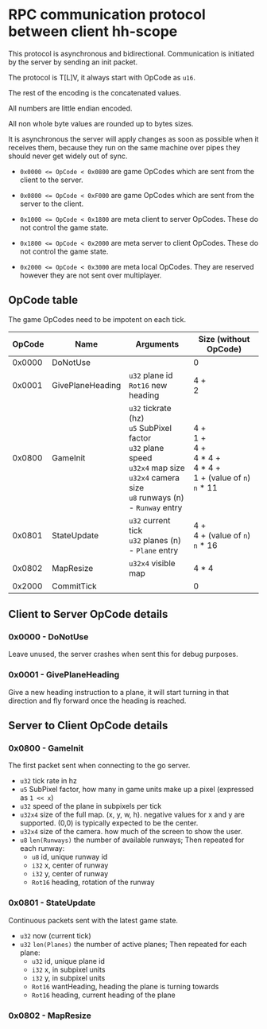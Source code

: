 # RPC communication protocol between client hh-scope

This protocol is asynchronous and bidirectional. Communication is initiated by the server by sending an init packet.

The protocol is T\[L\]V, it always start with OpCode as `u16`.

The rest of the encoding is the concatenated values.

All numbers are little endian encoded.

All non whole byte values are rounded up to bytes sizes.

It is asynchronous the server will apply changes as soon as possible when it receives them, because they run on the same machine over pipes they should never get widely out of sync.

- `0x0000 <= OpCode < 0x0800` are game OpCodes which are sent from the client to the server.
- `0x0800 <= OpCode < 0xF000` are game OpCodes which are sent from the server to the client.

- `0x1000 <= OpCode < 0x1800` are meta client to server OpCodes. These do not control the game state.
- `0x1800 <= OpCode < 0x2000` are meta server to client OpCodes. These do not control the game state.

- `0x2000 <= OpCode < 0x3000` are meta local OpCodes. They are reserved however they are not sent over multiplayer. 

## OpCode table

The game OpCodes need to be impotent on each tick.

| OpCode | Name             | Arguments                                                                                                                                             | Size (without OpCode)                                                        |
|--------|------------------|-------------------------------------------------------------------------------------------------------------------------------------------------------|------------------------------------------------------------------------------|
| 0x0000 | DoNotUse         |                                                                                                                                                       | 0                                                                            |
| 0x0001 | GivePlaneHeading | `u32` plane id<br>`Rot16` new heading                                                                                                                 | 4 +<br>2                                                                     |
| 0x0800 | GameInit         | `u32` tickrate (hz)<br>`u5` SubPixel factor<br>`u32` plane speed<br>`u32x4` map size<br>`u32x4` camera size<br>`u8` runways (n)<br>- `Runway` entry   | 4 +<br>1 +<br>4 +<br>4 \* 4 +<br>4 \* 4 +<br>1 + (value of `n`)<br>`n` \* 11 |
| 0x0801 | StateUpdate      | `u32` current tick<br>`u32` planes (n)<br>- `Plane` entry                                                                                             | 4 +<br>4 + (value of `n`)<br>`n` \* 16                                       |
| 0x0802 | MapResize        | `u32x4` visible map                                                                                                                                   | 4 \* 4                                                                       |
| 0x2000 | CommitTick       |                                                                                                                                                       | 0                                                                            |

## Client to Server OpCode details

### 0x0000 - DoNotUse

Leave unused, the server crashes when sent this for debug purposes.

### 0x0001 - GivePlaneHeading

Give a new heading instruction to a plane, it will start turning in that direction and fly forward once the heading is reached.

## Server to Client OpCode details

### 0x0800 - GameInit

The first packet sent when connecting to the go server.

- `u32` tick rate in hz
- `u5` SubPixel factor, how many in game units make up a pixel (expressed as `1 << x`)
- `u32` speed of the plane in subpixels per tick
- `u32x4` size of the full map. (x, y, w, h). negative values for x and y are supported. (0,0) is typically expected to be the center.
- `u32x4` size of the camera. how much of the screen to show the user.
- `u8` `len(Runways)` the number of available runways; Then repeated for each runway:
  - `u8` id, unique runway id
  - `i32` x, center of runway
  - `i32` y, center of runway
  - `Rot16` heading, rotation of the runway

### 0x0801 - StateUpdate

Continuous packets sent with the latest game state.

- `u32` now (current tick)
- `u32` `len(Planes)` the number of active planes; Then repeated for each plane:
  - `u32` id, unique plane id
  - `i32` x, in subpixel units
  - `i32` y, in subpixel units
  - `Rot16` wantHeading, heading the plane is turning towards
  - `Rot16` heading, current heading of the plane

### 0x0802 - MapResize
